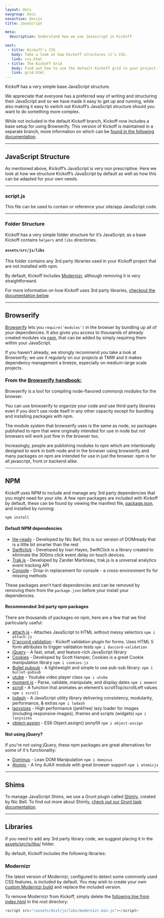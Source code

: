 ```yaml
---
layout: docs
navgroup: docs
navactive: docsjs
title: JavaScript

meta:
  description: Understand how we use Javascript in Kickoff

next:
 - title: Kickoff's CSS
   body: Take a look at how Kickoff structures it’s CSS.
   link: css.html
 - title: The Kickoff Grid
   body: Find out how to use the default Kickoff grid in your project.
   link: grid.html
---
```


Kickoff has a very simple base JavaScript structure.

We appreciate that everyone has a preferred way of writing and structuring their JavaScript and so we have made it easy to get up and running, while also making it easy to switch out Kickoff’s JavaScript structure should you want to do something more complex.

While not included in the default Kickoff branch, Kickoff now includes a base setup for using Browserify.  This version of Kickoff is maintained in a separate branch, more information on which can be [found in the following documentation](#browserify).

<hr class="sectionSplitter">
<a name="structure"></a>

## JavaScript Structure

As mentioned above, Kickoff’s JavaScript is very non prescriptive.  Here we look at how we structure Kickoff’s JavaScript by default as well as how this can be adapted for your own needs.

<hr class="sectionSplitter">

### script.js

This file can be used to contain or reference your site/app JavaScript code.

<hr class="sectionSplitter">

### Folder Structure

Kickoff has a very simple folder structure for it’s JavaScript; as a base Kickoff contains `helpers` and `libs` directories.

#### `assets/src/js/libs`

This folder contains any 3rd party libraries used in your Kickoff project that are not installed with npm.

By default, Kickoff includes [Modernizr](http://modernizr.com/), although removing it is very straightforward.

For more information on how Kickoff uses 3rd party libraries, [checkout the documentation below](#libs).

<hr class="sectionSplitter">
<a name="browserify"></a>

## Browserify

[Browserify](http://browserify.org/) lets you `require('modules')` in the browser by bundling up all of your dependencies. It also gives you access to thousands of already created modules via [npm](https://www.npmjs.org/), that can be added by simply requiring them within your JavaScript.

If you haven’t already, we strongly recommend you take a look at Browserify; we use it regularly on our projects at TMW and it makes dependency management a breeze, especially on medium-large scale projects.

### From the [Browserify handbook:](https://github.com/substack/browserify-handbook)

Browserify is a tool for compiling node-flavored commonjs modules for the browser.

You can use browserify to organize your code and use third-party libraries even if you don't use node itself in any other capacity except for bundling and installing packages with npm.

The module system that browserify uses is the same as node, so packages published to npm that were originally intended for use in node but not browsers will work just fine in the browser too.

Increasingly, people are publishing modules to npm which are intentionally designed to work in both node and in the browser using browserify and many packages on npm are intended for use in just the browser. npm is for all javascript, front or backend alike.

<hr class="sectionSplitter">
<a name="npm"></a>

## NPM

Kickoff uses NPM to include and manage any 3rd party dependencies that you might need for your site. A few npm packages are included with Kickoff by default, these can be found by viewing the manifest file, [package.json](https://github.com/trykickoff/kickoff/blob/master/package.json), and installed by running:

```sh
npm install
```

#### Default NPM dependencies

* [lite-ready](https://www.npmjs.com/package/lite-ready) - Developed by Nic Bell, this is our version of DOMready that is a little bit smarter than the rest
* [Swiftclick](https://github.com/tmwagency/swiftclick) - Developed by Ivan Hayes, SwiftClick is a library created to eliminate the 300ms click event delay on touch devices.
* [Trak.js](https://github.com/mrmartineau/trak.js) - Developed by Zander Martineau, trak.js is a universal analytics event tracking API
* [Console](https://github.com/matthewhudson/console) - Drop-in replacement for console - a cross-environment fix for missing methods

These packages aren’t hard dependencies and can be removed by removing them from the `package.json` before your install your dependencies.

#### Recommended 3rd party npm packages

There are thousands of packages on npm, here are a few that we find particularly useful:

* [attach.js](https://www.npmjs.com/package/attach.js) - Attaches JavaScript to HTML without messy selectors `npm i attach.js`
* [D'accord validation](https://www.npmjs.com/package/daccord-validation) - Kickoff validation plugin for forms. Uses HTML 5 form attributes to trigger validation tests `npm i daccord-validation`
* [jQuery](https://github.com/jquery/jquery/) - A fast, small, and feature-rich JavaScript library
* [Cookies](https://github.com/ScottHamper/Cookies/) - Developed by Scott Hamper, Cookies is a great Cookie manipulation library `npm i cookies-js`
* [Bullet pubsub](https://www.npmjs.com/package/bullet-pubsub) - A lightweight and simple to use pub-sub library. `npm i bullet-pubsub`
* [utube](https://www.npmjs.com/package/utube) - Youtube video player class `npm i utube`
* [moment.js](https://www.npmjs.com/package/moment) - Parse, validate, manipulate, and display dates  `npm i moment`
* [scroll](https://www.npmjs.com/package/scroll) - A function that animates an element’s scrollTop/scrollLeft values `npm i scroll`
* [lodash](https://lodash.com/) - A JavaScript utility library delivering consistency, modularity, performance, & extras `npm i lodash`
* [lazysizes](https://www.npmjs.com/package/lazysizes) - High performance (jankfree) lazy loader for images (including responsive images), iframes and scripts (widgets) `npm i lazysizes`
* [object-assign](https://www.npmjs.com/package/object-assign) - ES6 Object.assign() ponyfill `npm i object-assign`

#### Not using jQuery?
If you're not using jQuery, these npm packages are great alternatives for some of it's functionality:

* [Dominus](https://www.npmjs.com/package/dominus) - Lean DOM Manipulation `npm i dominus`
* [Atomic](https://www.npmjs.com/package/atomicjs) - A tiny AJAX module with great browser support `npm i atomicjs`

<hr class="sectionSplitter">
<a name="shims"></a>

## Shims

To manage JavaScript Shims, we use a Grunt plugin called [Shimly](https://github.com/nicbell/Shimly), created by  Nic Bell.  To find out more about Shimly, [check out our Grunt task documentation](grunt.html#task-shimly).

<hr class="sectionSplitter">
<a name="libs"></a>

## Libraries

If you need to add any 3rd party library code, we suggest placing it in the [assets/src/js/libs/](https://github.com/trykickoff/kickoff/tree/master/assets/src/js/libs) folder.

By default, Kickoff includes the following libraries:

### Modernizr

The latest version of Modernizr, configured to detect some commonly used CSS features, is included by default. You may wish to create your own [custom Modernizr build](http://www.modernizr.com/download/) and replace the included version.

To remove Modernizr from Kickoff, simply delete the [following line from index.html](https://github.com/trykickoff/kickoff/blob/master/index.html#L26) in the root directory:

```js
<script src="/assets/dist/js/libs/modernizr.min.js"></script>
```
